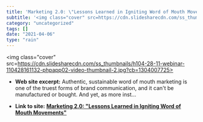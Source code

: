 ```yaml
---
title: 'Marketing 2.0: \"Lessons Learned in Igniting Word of Mouth Movements\'
subtitle: '<img class="cover" src=https://cdn.slidesharecdn.com/ss_thumbnails/h104-28-11-webinar-110428161132-p...'
category: "uncategorized"
tags: []
date: "2021-04-06"
type: "rain"
---
```

<img class="cover" src=https://cdn.slidesharecdn.com/ss_thumbnails/h104-28-11-webinar-110428161132-phpapp02-video-thumbnail-2.jpg?cb=1304007725>



* **Web site excerpt:** Authentic, sustainable word of mouth marketing is one of the truest forms of brand communication, and it can't be manufactured or bought. And yet, as more inst…

* **Link to site:** **[Marketing 2.0: \"Lessons Learned in Igniting Word of Mouth Movements\"](http://www.slideshare.net/HumanOneNetwork/marketing-20-lessons-learned-in-igniting-word-of-mouth-movements)**